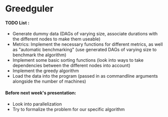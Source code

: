 # Greedguler

#### TODO List :

- Generate dummy data (DAGs of varying size, associate durations with the different nodes to make them useable)
- Metrics: Implement the necessary functions for different metrics, as well as "automatic benchmarking" (use generated DAGs of varying size to benchmark the algorithm)
- Implement some basic sorting functions (look into ways to take dependencies between the different nodes into account)
- Implement the greedy algorithm
- Load the data into the program (passed in as commandline arguments alongside the number of machines)

#### Before next week's presentation:

- Look into parallelization
- Try to formalize the problem for our specific algorithm
